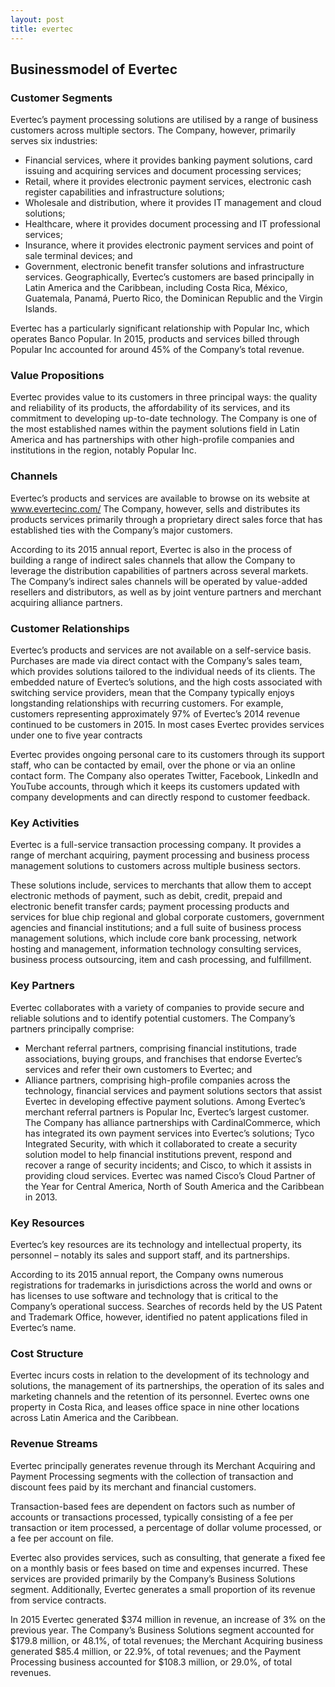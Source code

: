 ```yaml
---
layout: post
title: evertec
---
```


Businessmodel of Evertec
-------------------------

### Customer Segments

Evertec’s payment processing solutions are utilised by a range of business customers across multiple sectors. The Company, however, primarily serves six industries:

 * Financial services, where it provides banking payment solutions, card issuing and acquiring services and document processing services;
* Retail, where it provides electronic payment services, electronic cash register capabilities and infrastructure solutions;
* Wholesale and distribution, where it provides IT management and cloud solutions;
* Healthcare, where it provides document processing and IT professional services;
* Insurance, where it provides electronic payment services and point of sale terminal devices; and
* Government, electronic benefit transfer solutions and infrastructure services.
 Geographically, Evertec’s customers are based principally in Latin America and the Caribbean, including Costa Rica, México, Guatemala, Panamá, Puerto Rico, the Dominican Republic and the Virgin Islands.

Evertec has a particularly significant relationship with Popular Inc, which operates Banco Popular. In 2015, products and services billed through Popular Inc accounted for around 45% of the Company’s total revenue.

### Value Propositions

Evertec provides value to its customers in three principal ways: the quality and reliability of its products, the affordability of its services, and its commitment to developing up-to-date technology. The Company is one of the most established names within the payment solutions field in Latin America and has partnerships with other high-profile companies and institutions in the region, notably Popular Inc.

### Channels

Evertec’s products and services are available to browse on its website at www.evertecinc.com/ The Company, however, sells and distributes its products services primarily through a proprietary direct sales force that has established ties with the Company’s major customers.

According to its 2015 annual report, Evertec is also in the process of building a range of indirect sales channels that allow the Company to leverage the distribution capabilities of partners across several markets. The Company’s indirect sales channels will be operated by value-added resellers and distributors, as well as by joint venture partners and merchant acquiring alliance partners.

### Customer Relationships

Evertec’s products and services are not available on a self-service basis. Purchases are made via direct contact with the Company’s sales team, which provides solutions tailored to the individual needs of its clients. The embedded nature of Evertec’s solutions, and the high costs associated with switching service providers, mean that the Company typically enjoys longstanding relationships with recurring customers. For example, customers representing approximately 97% of Evertec’s 2014 revenue continued to be customers in 2015. In most cases Evertec provides services under one to five year contracts

Evertec provides ongoing personal care to its customers through its support staff, who can be contacted by email, over the phone or via an online contact form. The Company also operates Twitter, Facebook, LinkedIn and YouTube accounts, through which it keeps its customers updated with company developments and can directly respond to customer feedback.

### Key Activities

Evertec is a full-service transaction processing company. It provides a range of merchant acquiring, payment processing and business process management solutions to customers across multiple business sectors.

These solutions include, services to merchants that allow them to accept electronic methods of payment, such as debit, credit, prepaid and electronic benefit transfer cards; payment processing products and services for blue chip regional and global corporate customers, government agencies and financial institutions; and a full suite of business process management solutions, which include core bank processing, network hosting and management, information technology consulting services, business process outsourcing, item and cash processing, and fulfillment.

### Key Partners

Evertec collaborates with a variety of companies to provide secure and reliable solutions and to identify potential customers. The Company’s partners principally comprise:

 * Merchant referral partners, comprising financial institutions, trade associations, buying groups, and franchises that endorse Evertec’s services and refer their own customers to Evertec; and
* Alliance partners, comprising high-profile companies across the technology, financial services and payment solutions sectors that assist Evertec in developing effective payment solutions.
 Among Evertec’s merchant referral partners is Popular Inc, Evertec’s largest customer. The Company has alliance partnerships with CardinalCommerce, which has integrated its own payment services into Evertec’s solutions; Tyco Integrated Security, with which it collaborated to create a security solution model to help financial institutions prevent, respond and recover a range of security incidents; and Cisco, to which it assists in providing cloud services. Evertec was named Cisco’s Cloud Partner of the Year for Central America, North of South America and the Caribbean in 2013.

### Key Resources

Evertec’s key resources are its technology and intellectual property, its personnel – notably its sales and support staff, and its partnerships.

According to its 2015 annual report, the Company owns numerous registrations for trademarks in jurisdictions across the world and owns or has licenses to use software and technology that is critical to the Company’s operational success. Searches of records held by the US Patent and Trademark Office, however, identified no patent applications filed in Evertec’s name.

### Cost Structure

Evertec incurs costs in relation to the development of its technology and solutions, the management of its partnerships, the operation of its sales and marketing channels and the retention of its personnel. Evertec owns one property in Costa Rica, and leases office space in nine other locations across Latin America and the Caribbean.

### Revenue Streams

Evertec principally generates revenue through its Merchant Acquiring and Payment Processing segments with the collection of transaction and discount fees paid by its merchant and financial customers.

Transaction-based fees are dependent on factors such as number of accounts or transactions processed, typically consisting of a fee per transaction or item processed, a percentage of dollar volume processed, or a fee per account on file.

Evertec also provides services, such as consulting, that generate a fixed fee on a monthly basis or fees based on time and expenses incurred. These services are provided primarily by the Company’s Business Solutions segment. Additionally, Evertec generates a small proportion of its revenue from service contracts.

In 2015 Evertec generated $374 million in revenue, an increase of 3% on the previous year. The Company’s Business Solutions segment accounted for $179.8 million, or 48.1%, of total revenues; the Merchant Acquiring business generated $85.4 million, or 22.9%, of total revenues; and the Payment Processing business accounted for $108.3 million, or 29.0%, of total revenues.
